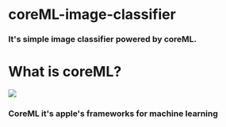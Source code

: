 # coreML-image-classifier
### It's simple image classifier powered by coreML.
# What is coreML?
![](https://habrastorage.org/webt/9v/zl/b2/9vzlb20h5j4f6plvlds1nozgt9c.png)
### CoreML it's apple's frameworks for machine learning
